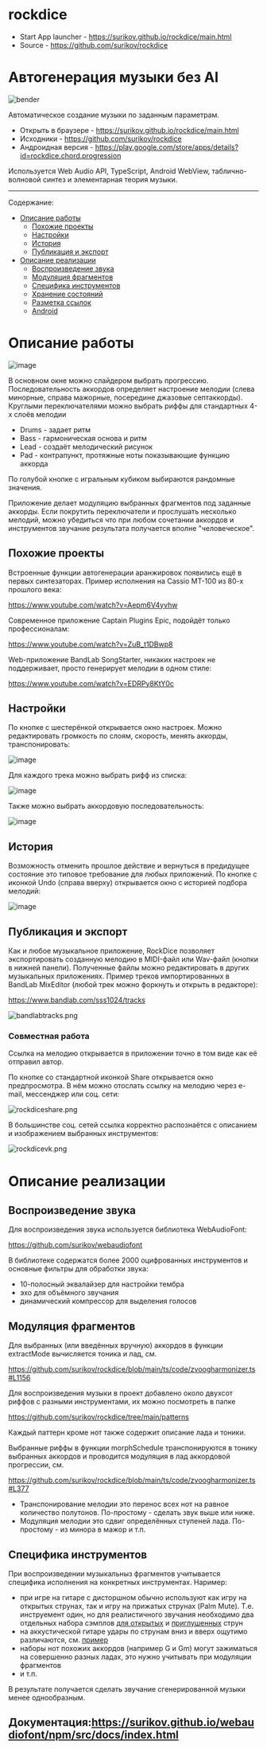 # rockdice

- Start App launcher - https://surikov.github.io/rockdice/main.html
- Source - https://github.com/surikov/rockdice

# Автогенерация музыки без AI

![bender](https://github.com/Vokoon/Laba3_Akimov/assets/120046709/fd496baf-9c29-4a28-95c6-9878866a2b9e)


Автоматическое создание музыки по заданным параметрам.

- Открыть в браузере - https://surikov.github.io/rockdice/main.html
- Исходники - https://github.com/surikov/rockdice
- Андроидная версия - https://play.google.com/store/apps/details?id=rockdice.chord.progression

Используется Web Audio API, TypeScript, Android WebView, таблично-волновой синтез и элементарная теория музыки.

---

Содержание:

- [Описание работы](#Описание%20работы)
  - [Похожие проекты](#Похожие%20проекты)
  - [Настройки](#Настройки)
  - [История](#История)
  - [Публикация и экспорт](#Публикация%20и%20экспорт)
- [Описание реализации](#Описание%20реализации)
  - [Воспроизведение звука](#Воспроизведение%20звука)
  - [Модуляция фрагментов](#Модуляция%20фрагментов)
  - [Специфика инструментов](#Специфика%20инструментов)
  - [Хранение состояний](#Хранение%20состояний)
  - [Разметка ссылок](#Разметка%20ссылок)
  - [Android](#Android)

# Описание работы

![image](https://github.com/Vokoon/Laba3_Akimov/assets/120046709/027520ce-06f2-45ea-abac-f19e590b04ac)


В основном окне можно слайдером выбрать прогрессию. Последовательность аккордов определяет настроение мелодии (слева минорные, справа мажорные, посередине джазовые септаккорды).
Круглыми переключателями можно выбрать риффы для стандартных 4-х слоёв мелодии
- Drums - задает ритм
- Bass - гармоническая основа и ритм
- Lead - создаёт мелодический рисунок
- Pad - контрапункт, протяжные ноты показывающие функцию аккорда

По голубой кнопке с игральным кубиком выбираются рандомные значения.

Приложение делает модуляцию выбранных фрагментов под заданные аккорды. Если покрутить переключатели и прослушать несколько мелодий, можно убедиться что при любом сочетании аккордов и инструментов звучание результата получается вполне "человеческое".

## Похожие проекты

Встроенные функции автогенерации аранжировок появились ещё в первых синтезаторах. Пример исполнения на Cassio MT-100 из 80-х прошлого века: 

https://www.youtube.com/watch?v=Aepm6V4yvhw

Современное приложение Captain Plugins Epic, подойдёт только профессионалам: 

https://www.youtube.com/watch?v=ZuB_t1DBwp8

Web-приложение BandLab SongStarter, никаких настроек не поддерживает, просто генерирует мелодии в одном стиле: 

https://www.youtube.com/watch?v=EDRPy8KtY0c

## Настройки

По кнопке с шестерёнкой открывается окно настроек.
Можно редактировать громкость по слоям, скорость, менять аккорды, транспонировать:

![image](https://github.com/Vokoon/Laba3_Akimov/assets/120046709/013b2923-a28c-47bb-9841-b20b4f9e602c)


Для каждого трека можно выбрать рифф из списка:

![image](https://github.com/Vokoon/Laba3_Akimov/assets/120046709/2618be75-69d0-4be6-8713-8c4e0dd06f3d)


Также можно выбрать аккордовую последовательность:

![image](https://github.com/Vokoon/Laba3_Akimov/assets/120046709/287b9a8f-bafb-421b-9ddc-c76d0263e037)


## История

Возможность отменить прошлое действие и вернуться в предидущее состояние это типовое требование для любых приложений.
По кнопке с иконкой Undo (справа вверху) открывается окно с историей подбора мелодий:

![image](https://github.com/Vokoon/Laba3_Akimov/assets/120046709/a0c72210-9fcb-4b32-82c4-bd9f2a8173c7)


## Публикация и экспорт

Как и любое музыкальное приложение, RockDice позволяет экспортировать созданную мелодию в MIDI-файл или Wav-файл (кнопки в нижней панели).
Полученные файлы можно редактировать в других музыкальных приложениях.
Пример треков импортированных в BandLab MixEditor (любой трек можно форкнуть и открыть в редакторе):

https://www.bandlab.com/sss1024/tracks

![bandlabtracks.png](img/bandlabtracks.png)

### Совместная работа

Ссылка на мелодию открывается в приложении точно в том виде как её отправил автор.

По кнопке со стандартной иконкой Share открывается окно предпросмотра. В нём
можно отослать ссылку на мелодию через e-mail, мессенджер или соц. сети:

![rockdiceshare.png](img/rockdiceshare.png)

В большинстве соц. сетей ссылка корректно распознаётся с описанием и изображением выбранных инструментов:

![rockdicevk.png](img/rockdicevk.png)

# Описание реализации

## Воспроизведение звука

Для воспроизведения звука используется библиотека WebAudioFont:

https://github.com/surikov/webaudiofont

В библиотеке содержатся более 2000 оцифрованных инструментов и основные фильтры для обработки звука:

- 10-полосный эквалайзер для настройки тембра
- эхо для объёмного звучания
- динамический компрессор для выделения голосов

## Модуляция фрагментов

Для выбранных (или введённых вручную) аккордов в функции extractMode вычисляется тоника и лад, см.

https://github.com/surikov/rockdice/blob/main/ts/code/zvoogharmonizer.ts#L1156

Для воспроизведения музыки в проект добавлено около двухсот риффов с разными инструментами, их можно посмотреть в папке

https://github.com/surikov/rockdice/tree/main/patterns

Каждый паттерн кроме нот также содержит описание лада и тоники.

Выбранные риффы в функции  morphSchedule транспонируются в тонику выбранных аккордов и проводится модуляция в лад аккордовой прогрессии, см.

https://github.com/surikov/rockdice/blob/main/ts/code/zvoogharmonizer.ts#L377

- Транспонирование мелодии это перенос всех нот на равное количество полутонов. По-простому - сделать звук выше или ниже.
- Модуляция мелодии это сдвиг определённых ступеней лада. По-простому - из минора в мажор и т.п.

## Специфика инструментов

При воспроизведении музыкальныз фрагментов учитывается специфика исполнения на конкретных инструментах. Наример:

- при игре на гитаре с дисторшном обычно используют как игру на открытых струнах, так и игру на прижатых струнах (Palm Mute). Т.е. инструемент один, но для реалистичного звучания необходимо два отдельных набора сэмплов [для открытых](https://surikov.github.io/webaudiofontdata/sound/0300_LesPaul_sf2.html) и [приглушенных](https://surikov.github.io/webaudiofontdata/sound/0290_LesPaul_sf2.html) струн
- на аккустической гитаре удары по струнам вниз и вверх ощутимо различаются, см. [пример](https://surikov.github.io/webaudiofont/examples/strum.html)
- наборы нот похожих аккордов (например G и Gm) могут зажиматься на совершенно разных ладах, это нужно учитывать при модуляции фрагментов
- и т.п.

В результате получается сделать звучание сгенерированной музыки менее однообразным.

## Документация:https://surikov.github.io/webaudiofont/npm/src/docs/index.html
